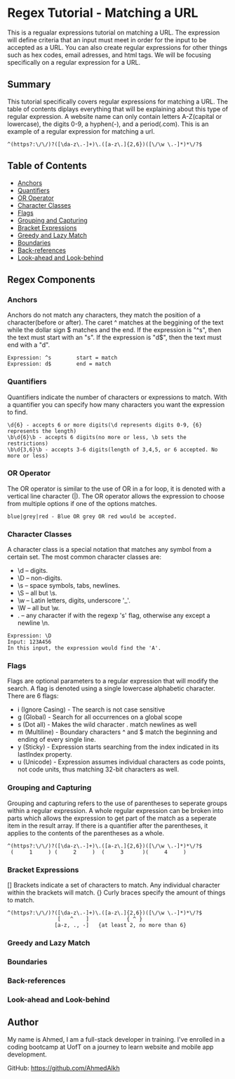# Regex Tutorial - Matching a URL

This is a regualar expressions tutorial on matching a URL. 
The expression will define criteria that an input must meet in order for the input to be accepted as a URL. 
You can also create regular expressions for other things such as hex codes, email adresses, and html tags. 
We will be focusing specifically on a regular expression for a URL.

## Summary

This tutorial specifically covers regular expressions for matching a URL. 
The table of contents diplays everything that will be explaining about this type of regular expression.
A website name can only contain letters A-Z(capital or lowercase), the digits 0-9, a hyphen(-), and a period(.com). 
This is an example of a regular expression for matching a url.
```
^(https?:\/\/)?([\da-z\.-]+)\.([a-z\.]{2,6})([\/\w \.-]*)*\/?$
```

## Table of Contents

- [Anchors](#anchors)
- [Quantifiers](#quantifiers)
- [OR Operator](#or-operator)
- [Character Classes](#character-classes)
- [Flags](#flags)
- [Grouping and Capturing](#grouping-and-capturing)
- [Bracket Expressions](#bracket-expressions)
- [Greedy and Lazy Match](#greedy-and-lazy-match)
- [Boundaries](#boundaries)
- [Back-references](#back-references)
- [Look-ahead and Look-behind](#look-ahead-and-look-behind)

## Regex Components

### Anchors

Anchors do not match any characters, they match the position of a character(before or after).
The caret ^ matches at the beggining of the text while the dollar sign \$ matches and the end.
If the expression is "^s", then the text must start with an "s". 
If the expression is "d$", then the text must end with a "d".
```
Expression: ^s        start = match 
Expression: d$        end = match
```

### Quantifiers

Quantifiers indicate the number of characters or expressions to match. 
With a quantifier you can specify how many characters you want the expression to find.
```
\d{6} - accepts 6 or more digits(\d represents digits 0-9, {6} represents the length)
\b\d{6}\b - accepts 6 digits(no more or less, \b sets the restrictions)
\b\d{3,6}\b - accepts 3-6 digits(length of 3,4,5, or 6 accepted. No more or less)
```

### OR Operator

The OR operator is similar to the use of OR in a for loop, it is denoted with a vertical line character (|).
The OR operator allows the expression to choose from multiple options if one of the options matches.
```
blue|grey|red - Blue OR grey OR red would be accepted.
```

### Character Classes

A character class is a special notation that matches any symbol from a certain set.
The most common character classes are: 
* \d – digits.
* \D – non-digits.
* \s – space symbols, tabs, newlines.
* \S – all but \s.
* \w – Latin letters, digits, underscore '_'.
* \W – all but \w.
* . – any character if with the regexp 's' flag, otherwise any except a newline \n.
```
Expression: \D
Input: 123A456
In this input, the expression would find the 'A'.
```

### Flags

Flags are optional parameters to a regular expression that will modify the search.
A flag is denoted using a single lowercase alphabetic character.
There are 6 flags:
* i (Ignore Casing) - The search is not case sensitive
* g (Global) - Search for all occurrences on a global scope
* s (Dot all) - Makes the wild character . match newlines as well
* m (Multiline) - Boundary characters ^ and $ match the beginning and ending of every single line.
* y (Sticky) - Expression starts searching from the index indicated in its lastIndex property.
* u (Unicode) - Expression assumes individual characters as code points, not code units, thus matching 32-bit characters as well.


### Grouping and Capturing
Grouping and capturing refers to the use of parentheses to seperate groups within a regular expression.
A whole regular expression can be broken into parts which allows the expression to get part of the match
as a seperate item in the result array. If there is a quantifier after the parentheses, it applies to the contents
of the parentheses as a whole.
```
^(https?:\/\/)?([\da-z\.-]+)\.([a-z\.]{2,6})([\/\w \.-]*)*\/?$
 (     1     ) (     2     )  (     3      )(     4     )
```
### Bracket Expressions

[] Brackets indicate a set of characters to match. 
Any individual character within the brackets will match. 
{} Curly braces specify the amount of things to match.
```
^(https?:\/\/)?([\da-z\.-]+)\.([a-z\.]{2,6})([\/\w \.-]*)*\/?$
                [   ^    ]            { ^ }
               [a-z, ., -]   {at least 2, no more than 6}
```

### Greedy and Lazy Match

### Boundaries

### Back-references

### Look-ahead and Look-behind

## Author

My name is Ahmed, I am a full-stack developer in training. 
I've enrolled in a coding bootcamp at UofT on a journey to learn website and mobile app development.

GitHub: https://github.com/AhmedAlkh